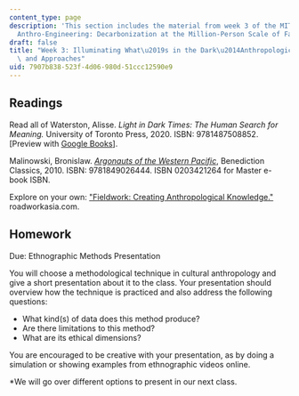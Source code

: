 ```yaml
---
content_type: page
description: 'This section includes the material from week 3 of the MIT course 21A.S01,
  Anthro-Engineering: Decarbonization at the Million-Person Scale of Fall 2023.'
draft: false
title: "Week 3: Illuminating What\u2019s in the Dark\u2014Anthropological Concerns\
  \ and Approaches"
uid: 7907b838-523f-4d06-980d-51ccc12590e9
---
```

## Readings

Read all of Waterston, Alisse. *Light in Dark Times: The Human Search for Meaning.* University of Toronto Press, 2020. ISBN: 9781487508852. \[Preview with [Google Books](https://www.google.com/books/edition/Light_in_Dark_Times/zRABEAAAQBAJ?hl=en&gbpv=1&dq=light+in+Dark+Times:+The+Human+Search+for+Meaning&printsec=frontcover)\].

Malinowski, Bronislaw. [*Argonauts of the Western Pacific*](https://www.gutenberg.org/files/55822/55822-h/55822-h.htm), Benediction Classics, 2010. ISBN: 9781849026444. ISBN 0203421264 for Master e-book ISBN.

Explore on your own: ["Fieldwork: Creating Anthropological Knowledge."](https://creatinganthroknowledge.roadworkasia.com/) roadworkasia.com.

## Homework

Due: Ethnographic Methods Presentation

You will choose a methodological technique in cultural anthropology and give a short presentation about it to the class. Your presentation should overview how the technique is practiced and also address the following questions:

- What kind(s) of data does this method produce?
- Are there limitations to this method?
- What are its ethical dimensions?

You are encouraged to be creative with your presentation, as by doing a simulation or showing examples from ethnographic videos online.

\*We will go over different options to present in our next class.